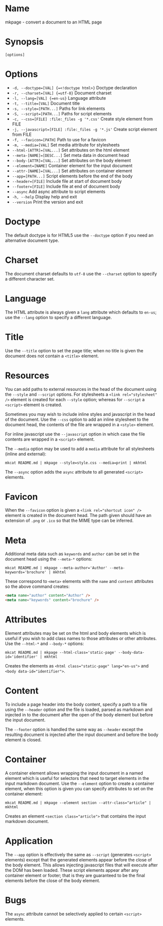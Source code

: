 # Name

mkpage - convert a document to an HTML page

# Synopsis

```
[options]
```

# Options

* `-d, --doctype=[VAL] {=<!doctype html>}` Doctype declaration
* `-r, --charset=[VAL] {=utf-8}` Document charset
* `-l, --lang=[VAL] {=en-us}` Language attribute 
* `-t, --title=[VAL]` Document title
* `-s, --style=[PATH...]` Paths for link elements
* `-S, --script=[PATH...]` Paths for script elements
* `-c, --css=[FILE] :file:_files -g '*.css'` Create style element from FILE
* `-j, --javascript=[FILE] :file:_files -g '*.js'` Create script element from FILE
* `-f, --favicon=[PATH]` Path to use for a favicon
* `-m, --media=[VAL]` Set media attribute for stylesheets
* `--html-[ATTR]=[VAL...]` Set attributes on the html element
* `--meta-[NAME]=[DESC...]` Set meta data in document head
* `--body-[ATTR]=[VAL...]` Set attributes on the body element
* `--element=[NAME]` Container element for the input document 
* `--attr-[NAME]=[VAL...]` Set attributes on container element
* `--app=[PATH...]` Script elements before the end of the body
* `--header=[FILE]` Include file at start of document body
* `--footer=[FILE]` Include file at end of document body
* `--async` Add async attribute to script elements
* `-h, --help` Display help and exit
* `--version` Print the version and exit

# Doctype

The default doctype is for HTML5 use the `--doctype` option if you need an alternative document type.

# Charset

The document charset defaults to `utf-8` use the `--charset` option to specify a different character set.

# Language

The HTML attribute is always given a `lang` attribute which defaults to `en-us`; use the `--lang` option to specify a different language.

# Title

Use the `--title` option to set the page title; when no title is given the document does not contain a `<title>` element.

# Resources

You can add paths to external resources in the head of the document using the `--style` and `--script` options. For stylesheets a `<link rel="stylesheet" />` element is created for each `--style` option; whereas for `--script` a `<script>` element is created.

Sometimes you may wish to include inline styles and javascript in the head of the document. Use the `--css` option to add an inline stylesheet to the document head, the contents of the file are wrapped in a `<style>` element.

For inline javascript use the `--javascript` option in which case the file contents are wrapped in a `<script>` element.

The `--media` option may be used to add a `media` attribute for all stylesheets (inline and external):

```shell
mkcat README.md | mkpage --style=style.css --media=print | mkhtml
```

The `--async` option adds the `async` attribute to all generated `<script>` elements.

# Favicon

When the `--favicon` option is given a `<link rel="shortcut icon" />` element is created in the document head. The path given should have an extension of `.png` or `.ico` so that the MIME type can be inferred.

# Meta

Additional meta data such as `keywords` and `author` can be set in the document head using the `--meta-*` options:

```shell
mkcat README.md | mkpage --meta-author='Author' --meta-keywords='brochure' | mkhtml
```

These correspond to `<meta>` elements with the `name` and `content` attributes so the above command creates:

```html
<meta name="author" content="Author" />
<meta name="keywords" content="brochure" />
```

# Attributes

Element attributes may be set on the html and body elements which is useful if you wish to add class names to those attributes or other attributes. Use the `--html-*` and `--body-*` options:

```shell
mkcat README.md | mkpage --html-class='static-page' --body-data-id='identifier' | mkhtml
```

Creates the elements as `<html class="static-page" lang="en-us">` and `<body data-id="identifier">`.

# Content

To include a page header into the body content, specify a path to a file using the `--header` option and the file is loaded, parsed as markdown and injected in to the document after the open of the body element but before the input document.

The `--footer` option is handled the same way as `--header` except the resulting document is injected after the input document and before the body element is closed.

# Container

A container element allows wrapping the input document in a named element which is useful for selectors that need to target elements in the input markdown document. Use the `--element` option to create a container element, when this option is given you can specify attributes to set on the container element:

```shell
mkcat README.md | mkpage --element section --attr-class="article" | mkhtml
```

Creates an element `<section class="article">` that contains the input markdown document.

# Application

The `--app` option is effectively the same as `--script` (generates `<script>` elements) except that the generated elements appear before the close of the body element. This allows injecting javascript files that will execute after the DOM has been loaded. These script elements appear after any container element or footer; that is they are guaranteed to be the final elements before the close of the body element.

# Bugs

The `async` attribute cannot be selectively applied to certain `<script>` elements.

